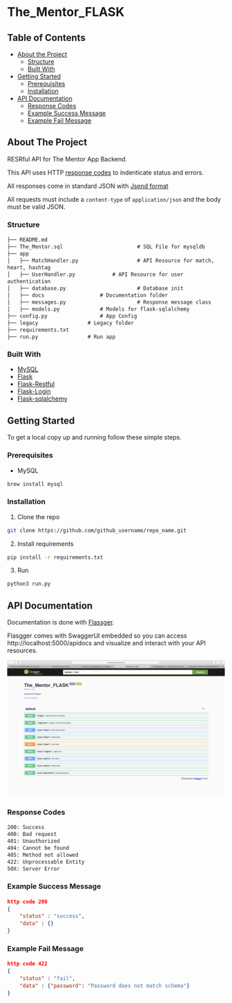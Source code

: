 # The_Mentor_FLASK

<!-- TABLE OF CONTENTS -->
## Table of Contents

* [About the Project](#about-the-project)
  * [Structure](#structure)
  * [Built With](#built-with)
* [Getting Started](#getting-started)
  * [Prerequisites](#prerequisites)
  * [Installation](#installation)
* [API Documentation](#api-doc)
  * [Response Codes](#response-codes)
  * [Example Success Message](#example-success-message)
  * [Example Fail Message](#example-fail-message)


<!-- ABOUT THE PROJECT -->
## About The Project
RESRful API for The Mentor App Backend.

This API uses HTTP [response codes](https://en.wikipedia.org/wiki/List_of_HTTP_status_codes) to indenticate status and errors. 

All responses come in standard JSON with [Jsend format](https://github.com/omniti-labs/jsend)

All requests must include a `content-type` of `application/json` and the body must be valid JSON.

### Structure
```
├── README.md               
├── The_Mentor.sql                        # SQL File for mysqldb
├── app
│   ├── MatchHandler.py                   # API Resource for match, heart, hashtag
│   ├── UserHandler.py			  # API Resource for user authentication
│   ├── database.py                       # Database init
│   ├── docs				  # Documentation folder
│   ├── messages.py                       # Response message class
│   ├── models.py			  # Models for flask-sqlalchemy
├── config.py				  # App Config
├── legacy				  # Legacy folder			
├── requirements.txt
├── run.py				  # Run app
```

### Built With
* [MySQL](https://www.mysql.com)
* [Flask](https://flask.palletsprojects.com/en/1.1.x/)
* [Flask-Restful](https://flask-restful.readthedocs.io/en/latest/)
* [Flask-Login](https://flask-login.readthedocs.io/en/latest/)
* [Flask-sqlalchemy](https://flask-sqlalchemy.palletsprojects.com/en/2.x/)


<!-- GETTING STARTED -->
## Getting Started

To get a local copy up and running follow these simple steps.

### Prerequisites

* MySQL
```sh
brew install mysql
```


### Installation

1. Clone the repo
```sh
git clone https://github.com/github_username/repo_name.git
```
2. Install requirements
```sh
pip install -r requirements.txt
```
3. Run
```sh
python3 run.py
```
<!-- API DOC -->
## API Documentation
Documentation is done with [Flassger](https://github.com/flasgger/flasgger).

Flasgger comes with SwaggerUI embedded so you can access http://localhost:5000/apidocs and visualize and interact with your API resources.

[![Swagger UI Screen Shot][swagger-screenshot]](http://localhost:5000/apidocs)

### Response Codes
```
200: Success
400: Bad request
401: Unauthorized
404: Cannot be found
405: Method not allowed
422: Unprocessable Entity 
50X: Server Error
```

### Example Success Message
```json
http code 200
{
	"status" : "success",
	"data" : {}
}
```
### Example Fail Message
```json
http code 422
{
	"status" : "fail",
	"data" : {"password": "Password does not match schema"}
}
```

<!-- MARKDOWN LINKS & IMAGES -->
<!-- https://www.markdownguide.org/basic-syntax/#reference-style-links -->
[swagger-screenshot]: image/Screenshot.png
